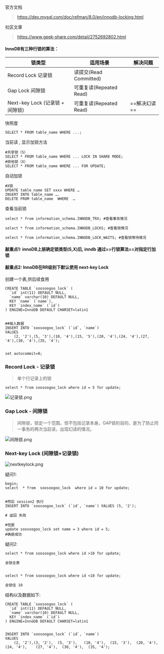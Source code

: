 官方文档
> https://dev.mysql.com/doc/refman/8.0/en/innodb-locking.html

社区文章
> https://www.geek-share.com/detail/2752692802.html

#### InnoDB有三种行锁的算法：



锁类型 | 适用场景 | 解决问题
---|---|---
Record Lock 记录锁 |读提交(Read Committed)
Gap Lock 间隙锁 | 可重复读(Repeated Read)
Next-key Lock (记录锁 + 间隙锁) | 可重复读(Repeated Read) | ==解决幻读==


快照度
```
SELECT * FROM table_name WHERE ...;
```

当前读  , 显示加锁方法
```
#共享锁（S）
SELECT * FROM table_name WHERE ... LOCK IN SHARE MODE;
#排他锁（X）
SELECT * FROM table_name WHERE ... FOR UPDATE;
```
自动加锁
```
#X锁
UPDATE table_name SET xxxx WHERE …
INSERT INTO table_name ….  
DELETE FROM table_name  WHERE  …
```


查看当前锁
```
select * from information_schema.INNODB_TRX; #查看事务情况

select * from information_schema.INNODB_LOCKS; #查看锁情况

select * from information_schema.INNODB_LOCK_WAITS; #查看锁等待情况
```


#### 敲重点1: innoDB上层确定锁类型(S,X)后, inndb 通过==行锁算法==对指定行加锁
#### 敲重点2: InnoDB在RR级别下默认使用 next-key Lock


创建一个表,供后续食用
```
CREATE TABLE `soosoogoo_lock` (
  `id` int(11) DEFAULT NULL,
  `name` varchar(10) DEFAULT NULL,
  KEY `name` (`name`),
  KEY `index_name` (`id`)
) ENGINE=InnoDB DEFAULT CHARSET=latin1


##插入数据
INSERT INTO `soosoogoo_lock` (`id`, `name`)
VALUES
	(2, '2'),(5, '3'),(10, '4'),(15, '5'),(20, '4'),(24, '4'),(27, '4'),(30, '4'),(35, '4');
	

set autocommit=0;

```



### Record Lock - 记录锁
> 单个行记录上的锁
```
select * from soosoogoo_lock where id = 5 for update;
```
![记录锁.png](http://note.youdao.com/yws/res/13169/WEBRESOURCE7ed6d041bc708108e8f92bb8dca8ca21)


### Gap Lock - 间隙锁
> 间隙锁，锁定一个范围，但不包括记录本身。GAP锁的目的，是为了防止同一事务的两次当前读，出现幻读的情况。

![间隙锁.png](http://note.youdao.com/yws/res/13166/WEBRESOURCEe4efffc31ff10d4f9badee6688c44f1a)

### Next-key Lock (间隙锁+记录锁)


![nextkeylock.png](http://note.youdao.com/yws/res/13177/WEBRESOURCEce9b4318be88f118741d8947d7bcc527)






疑问1:
```
begin;
select  * from  soosoogoo_lock  where id = 10 for update;


#然后 session2 执行
INSERT INTO `soosoogoo_lock` (`id`, `name`) VALUES (5, '2');  

# 返回 失败

#但是 
update soosoogoo_lock set name = 3 where id = 5; 
#确是成功  
```


疑问2:

```
select * from soosoogoo_lock where id >10 for update;

会锁全表


select * from soosoogoo_lock where id <10 for update;

会锁住 10
```


结构以及数据如下:
```
CREATE TABLE `soosoogoo_lock` (
  `id` int(11) DEFAULT NULL,
  `name` varchar(10) DEFAULT NULL,
  KEY `index_name` (`id`)
) ENGINE=InnoDB DEFAULT CHARSET=latin1


INSERT INTO `soosoogoo_lock` (`id`, `name`)
VALUES
	(2, '2'),(3, '2'),	(5, '3'),	(10, '4'),	(15, '3'),	(20, '4'),(24, '4'),	(27, '4'),	(30, '4'),	(35, '4');

```